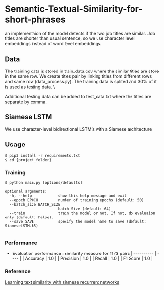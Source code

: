 # Semantic-Textual-Similarity-for-short-phrases
an implementaion of the model detects if the two job titles are similar. Job titles are shorter than usual sentence, so we use character level embeddings instead of word level embeddings.

## Data
The training data is stored in train_data.csv where the similar titles are store in the same row. We create titles pair by linking titles from different rows and same row (data_process.py). The training data is splited and 30% of it is used as testing data. \ 

Additional testing data can be added to test_data.txt where the titles are separate by comma.

## Siamese LSTM
We use character-level bidirectional LSTM’s with a Siamese architecture

## Usage
```
$ pip3 install -r requirements.txt 
$ cd {project_folder}
```
### Training
```
$ python main.py [options/defaults]

optional arguments:
  -h, --help            show this help message and exit
  --epoch EPOCH         number of training epochs (default: 50)
  --batch_size BATCH_SIZE
                        batch Size (default: 64)
  --train               train the model or not. If not, do evaluaion only (default: False).
  --save SAVE           specify the model name to save (default: SiameseLSTM.h5)
                    

```
### Performance
- Evaluation performance : similarity measure for 1173 pairs
| ---------- | ---- |
| Accuracy   | 1.0  |
| Precision  | 1.0  |
| Recall     | 1.0  |
| F1 Score   | 1.0  |


### Reference
[Learning text similarity with siamese recurrent networks](https://duckduckgo.com)

